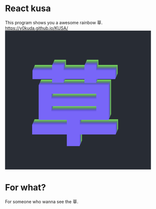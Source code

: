 # React kusa
This program shows you a awesome rainbow 草.
https://y0kuda.github.io/KUSA/
![](./kusa.gif)

# For what?
For someone who wanna see the 草.
